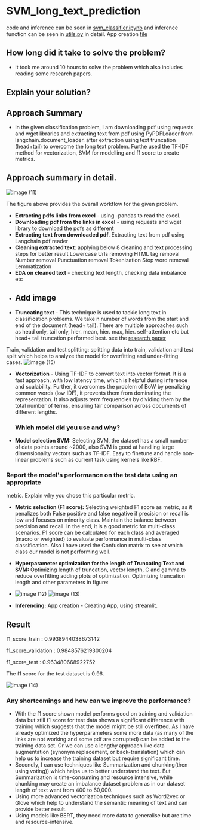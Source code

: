 # SVM_long_text_prediction
code and inference can be seen in [svm_classifier.ipynb](https://github.com/BhaveshRaj27/SVM_long_text_prediction/blob/main/svm_classifier.ipynb) and inference function can be seen in [utils.py](https://github.com/BhaveshRaj27/SVM_long_text_prediction/blob/main/utils.py) in detail. App creation [file](https://github.com/BhaveshRaj27/SVM_long_text_prediction/blob/main/app.py)

## How long did it take to solve the problem?
 - It took me around 10 hours to solve the problem which also includes reading some research papers.


## Explain your solution? 
## Approach Summary
- In the given classification problem, I am downloading pdf using requests and wget libraries and extracting text from pdf using PyPDFLoader from langchain.document_loader. after extraction using text truncation (head+tail) to overcome the long text problem. Furthe used the TF-IDF method for vectorization, SVM for modelling and f1 score to create metrics.

## Approach summary in detail.
![image (11)](https://github.com/user-attachments/assets/20b4e199-f230-43c7-9a3a-ec12ac27291d)

The figure above provides the overall workflow for the given problem.


- **Extracting pdfs links from excel** - using -pandas to read the excel.
- **Downloading pdf from the links in excel** -  using requests and wget  library to download the pdfs as different  
- **Extracting text from downloaded pdf**. Extracting text from pdf using Langchain pdf reader
- **Cleaning extracted text**: applying below 8 cleaning and text processing steps for better result
  Lowercase
  Urls removing
  HTML tag removal
  Number removal
  Punctuation removal
  Tokenization
  Stop word removal
  Lemmatization
- **EDA on cleaned text** - checking text length, checking data imbalance etc
- 
  ## Add image  
- **Truncating text** -  This technique is used to tackle long text in classification problems. We take n number of words from the start and end of the document (head+ tail). There are multiple approaches such as head only, tail only, hier. mean, hier. max, hier. self-attention etc but head+ tail truncation performed best. see the [research paper](https://arxiv.org/abs/1905.05583) 
 
Train, validation and test splitting: splitting data into train, validation and test split which helps to analyze the model for overfitting and under-fitting cases.
![image (15)](https://github.com/user-attachments/assets/5c7c54df-cebb-4763-834d-f401cf586252)

- **Vectorization** - Using TF-IDF to convert text into vector format. It is a fast approach, with low latency time, which is helpful during inference and scalability. Further, it overcomes the problem of BoW by penalizing common words (low IDF), it prevents them from dominating the representation. It also adjusts term frequencies by dividing them by the total number of terms, ensuring fair comparison across documents of different lengths.

  ### Which model did you use and why?

- **Model selection SVM:** Selecting SVM, the dataset has a small number of data points around ~2000, also SVM is good at handling large dimensionality vectors such as TF-IDF. Easy to finetune and handle non-linear problems such as current task using kernels like RBF.

 ### Report the model's performance on the test data using an appropriate
metric. Explain why you chose this particular metric.
- **Metric selection (F1 score):** Selecting weighted F1 score as metric, as it penalizes both False positive and false negative if precision or recall is low and focuses on minority class. Maintain the balance between precision and recall. In the end, it is a  good metric for multi-class scenarios. F1 score can be calculated for each class and averaged (macro or weighted) to evaluate performance in multi-class classification. Also I have used the Confusion matrix to see at which class our model is not performing well.
- **Hyperparameter optimization for the length of Truncating Text and SVM:** Optimizing length of truncation, vector length,  C and gamma to reduce overfitting adding plots of optimization. Optimizing truncation length  and other parameters in figure:
- ![image (12)](https://github.com/user-attachments/assets/ad916cde-162d-4626-9e1b-83f45eeee1b0)
![image (13)](https://github.com/user-attachments/assets/3f07481a-a4f0-4ee1-820b-4cc77a53bcd6)

- **Inferencing:** App creation - Creating App, using streamlit.

## Result
f1_score_train :  0.9938944038673142

f1_score_validation :  0.9848576219300204

f1_score_test :  0.963480668922752

The f1 score for the test dataset is 0.96.

![image (14)](https://github.com/user-attachments/assets/4bdf9e55-28cc-4df3-b56c-31eb022f0f85)

### Any shortcomings and how can we improve the performance?
- With the f1 score shown model performs good on training and validation data but still f1 score for test data shows a significant difference with training which suggests that the model might be still overfitted. As I have already optimized the hyperparameters some more data (as many of the links are not working and some pdf are corrupted) can be added to the training data set. Or we can use a lengthy approach like data augmentation (synonym replacement, or back-translation) which can help us to increase the training dataset but require significant time.
- Secondly, I can use techniques like Summarization and chunking(then using voting)) which helps us to better understand the text. But Summarization is time-consuming and resource intensive, while chunking may create an imbalance dataset problem as in our dataset length of text went from 400 to 60,000.
- Using more advanced vectorization techniques such as Word2vec or Glove which help to understand the semantic meaning of text and can provide better result.
- Using models like BERT, they need more data to generalise but are time and  resource-intensive. 


